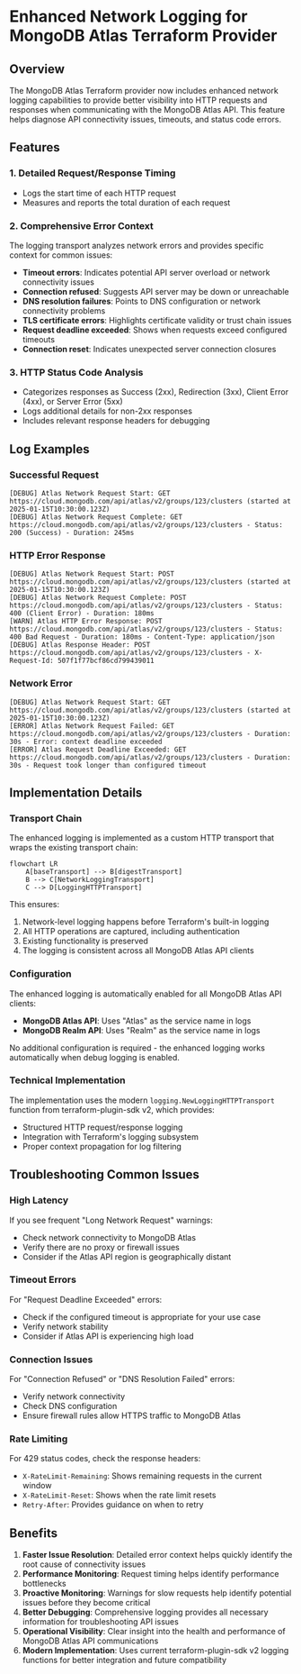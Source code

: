 # Enhanced Network Logging for MongoDB Atlas Terraform Provider

## Overview

The MongoDB Atlas Terraform provider now includes enhanced network logging capabilities to provide better visibility into HTTP requests and responses when communicating with the MongoDB Atlas API. This feature helps diagnose API connectivity issues, timeouts, and status code errors.

## Features

### 1. Detailed Request/Response Timing
- Logs the start time of each HTTP request
- Measures and reports the total duration of each request

### 2. Comprehensive Error Context
The logging transport analyzes network errors and provides specific context for common issues:

- **Timeout errors**: Indicates potential API server overload or network connectivity issues
- **Connection refused**: Suggests API server may be down or unreachable
- **DNS resolution failures**: Points to DNS configuration or network connectivity problems
- **TLS certificate errors**: Highlights certificate validity or trust chain issues
- **Request deadline exceeded**: Shows when requests exceed configured timeouts
- **Connection reset**: Indicates unexpected server connection closures

### 3. HTTP Status Code Analysis
- Categorizes responses as Success (2xx), Redirection (3xx), Client Error (4xx), or Server Error (5xx)
- Logs additional details for non-2xx responses
- Includes relevant response headers for debugging

## Log Examples

### Successful Request
```
[DEBUG] Atlas Network Request Start: GET https://cloud.mongodb.com/api/atlas/v2/groups/123/clusters (started at 2025-01-15T10:30:00.123Z)
[DEBUG] Atlas Network Request Complete: GET https://cloud.mongodb.com/api/atlas/v2/groups/123/clusters - Status: 200 (Success) - Duration: 245ms
```

### HTTP Error Response
```
[DEBUG] Atlas Network Request Start: POST https://cloud.mongodb.com/api/atlas/v2/groups/123/clusters (started at 2025-01-15T10:30:00.123Z)
[DEBUG] Atlas Network Request Complete: POST https://cloud.mongodb.com/api/atlas/v2/groups/123/clusters - Status: 400 (Client Error) - Duration: 180ms
[WARN] Atlas HTTP Error Response: POST https://cloud.mongodb.com/api/atlas/v2/groups/123/clusters - Status: 400 Bad Request - Duration: 180ms - Content-Type: application/json
[DEBUG] Atlas Response Header: POST https://cloud.mongodb.com/api/atlas/v2/groups/123/clusters - X-Request-Id: 507f1f77bcf86cd799439011
```

### Network Error
```
[DEBUG] Atlas Network Request Start: GET https://cloud.mongodb.com/api/atlas/v2/groups/123/clusters (started at 2025-01-15T10:30:00.123Z)
[ERROR] Atlas Network Request Failed: GET https://cloud.mongodb.com/api/atlas/v2/groups/123/clusters - Duration: 30s - Error: context deadline exceeded
[ERROR] Atlas Request Deadline Exceeded: GET https://cloud.mongodb.com/api/atlas/v2/groups/123/clusters - Duration: 30s - Request took longer than configured timeout
```

## Implementation Details

### Transport Chain
The enhanced logging is implemented as a custom HTTP transport that wraps the existing transport chain:

```mermaid
flowchart LR
    A[baseTransport] --> B[digestTransport]
    B --> C[NetworkLoggingTransport]
    C --> D[LoggingHTTPTransport]
```

This ensures:
1. Network-level logging happens before Terraform's built-in logging
2. All HTTP operations are captured, including authentication
3. Existing functionality is preserved
4. The logging is consistent across all MongoDB Atlas API clients

### Configuration
The enhanced logging is automatically enabled for all MongoDB Atlas API clients:
- **MongoDB Atlas API**: Uses "Atlas" as the service name in logs
- **MongoDB Realm API**: Uses "Realm" as the service name in logs

No additional configuration is required - the enhanced logging works automatically when debug logging is enabled.

### Technical Implementation
The implementation uses the modern `logging.NewLoggingHTTPTransport` function from terraform-plugin-sdk v2, which provides:
- Structured HTTP request/response logging
- Integration with Terraform's logging subsystem
- Proper context propagation for log filtering

## Troubleshooting Common Issues

### High Latency
If you see frequent "Long Network Request" warnings:
- Check network connectivity to MongoDB Atlas
- Verify there are no proxy or firewall issues
- Consider if the Atlas API region is geographically distant

### Timeout Errors
For "Request Deadline Exceeded" errors:
- Check if the configured timeout is appropriate for your use case
- Verify network stability
- Consider if Atlas API is experiencing high load

### Connection Issues
For "Connection Refused" or "DNS Resolution Failed" errors:
- Verify network connectivity
- Check DNS configuration
- Ensure firewall rules allow HTTPS traffic to MongoDB Atlas

### Rate Limiting
For 429 status codes, check the response headers:
- `X-RateLimit-Remaining`: Shows remaining requests in the current window
- `X-RateLimit-Reset`: Shows when the rate limit resets
- `Retry-After`: Provides guidance on when to retry

## Benefits

1. **Faster Issue Resolution**: Detailed error context helps quickly identify the root cause of connectivity issues
2. **Performance Monitoring**: Request timing helps identify performance bottlenecks
3. **Proactive Monitoring**: Warnings for slow requests help identify potential issues before they become critical
4. **Better Debugging**: Comprehensive logging provides all necessary information for troubleshooting API issues
5. **Operational Visibility**: Clear insight into the health and performance of MongoDB Atlas API communications
6. **Modern Implementation**: Uses current terraform-plugin-sdk v2 logging functions for better integration and future compatibility 
